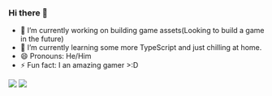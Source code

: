 ### Hi there 👋

- 🔭 I’m currently working on building game assets(Looking to build a game in the future)
- 🌱 I’m currently learning some more TypeScript and just chilling at home.
- 😄 Pronouns: He/Him
- ⚡ Fun fact: I an amazing gamer >:D

![](https://raw.githubusercontent.com/LiamTL/github-stats/master/generated/overview.svg#gh-dark-mode-only)
![](https://raw.githubusercontent.com/LiamTL/github-stats/master/generated/overview.svg#gh-light-mode-only)
